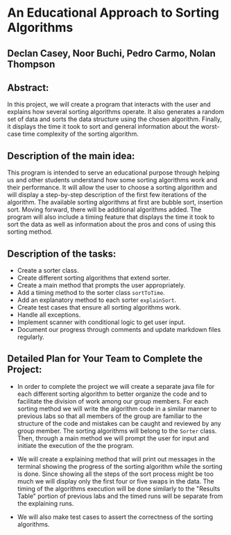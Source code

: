 # An Educational Approach to Sorting Algorithms

## Declan Casey, Noor Buchi, Pedro Carmo, Nolan Thompson

## Abstract:
In this project, we will create a program that interacts with the user and explains how several sorting algorithms operate. It also generates a random set of data and sorts the data structure using the chosen algorithm. Finally, it displays the time it took to sort and general information about the worst-case time complexity of the sorting algorithm.

## Description of the main idea:
This program is intended to serve an educational purpose through helping us and other students understand how some sorting algorithms work and their performance. It will allow the user to choose a sorting algorithm and will display a step-by-step description of the first few iterations of the algorithm. The available sorting algorithms at first are bubble sort, insertion sort. Moving forward, there will be additional algorithms added. The program will also include a timing feature that displays the time it took to sort the data as well as information about the pros and cons of using this sorting method.

## Description of the tasks:

- Create a sorter class.
- Create different sorting algorithms that extend sorter.
- Create a main method that prompts the user appropriately.
- Add a timing method to the sorter class `sortToTime`.
- Add an explanatory method to each sorter `explainSort`.
- Create test cases that ensure all sorting algorithms work.
- Handle all exceptions.
- Implement scanner with conditional logic to get user input.
- Document our progress through comments and update markdown files regularly.


## Detailed Plan for Your Team to Complete the Project:

- In order to complete the project we will create a separate java file for each different sorting algorithm to better organize the code and to facilitate the division of work among our group members. For each sorting method we will write the algorithm code in a similar manner to previous labs so that all members of the group are familiar to the structure of the code and mistakes can be caught and reviewed by any group member. The sorting algorithms will belong to the `Sorter` class. Then, through a main method we will prompt the user for input and initiate the execution of the the program.

- We will create a explaining method that will print out messages in the terminal showing the progress of the sorting algorithm while the sorting is done. Since showing all the steps of the sort process might be too much we will display only the first four or five swaps in the data. The timing of the algorithms execution will be done similarly to the "Results Table" portion of previous labs and the timed runs will be separate from the explaining runs.

- We will also make test cases to assert the correctness of the sorting algorithms.
